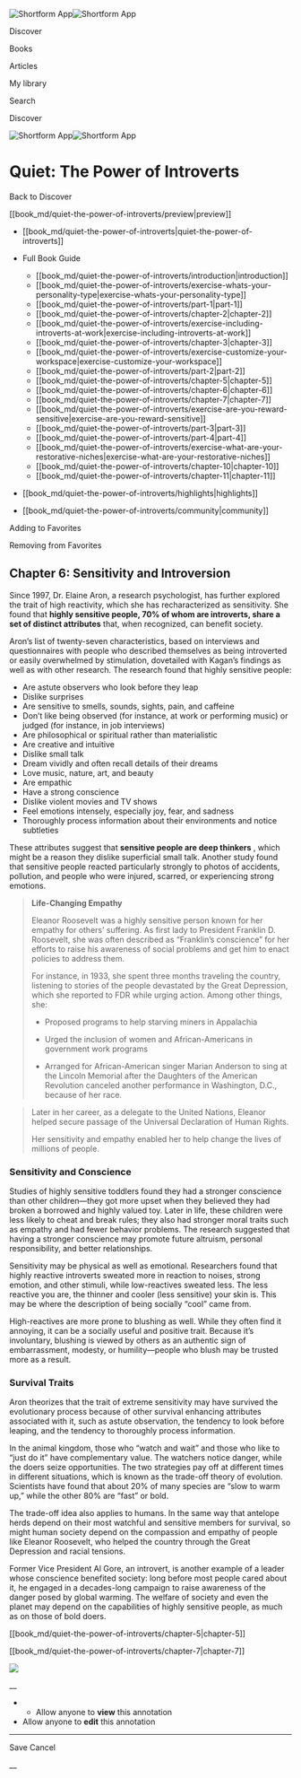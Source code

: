 ![Shortform App](/img/logo.36a2399e.svg)![Shortform App](/img/logo-dark.70c1b072.svg)

Discover

Books

Articles

My library

Search

Discover

![Shortform App](/img/logo.36a2399e.svg)![Shortform App](/img/logo-dark.70c1b072.svg)

# Quiet: The Power of Introverts

Back to Discover

[[book_md/quiet-the-power-of-introverts/preview|preview]]

  * [[book_md/quiet-the-power-of-introverts|quiet-the-power-of-introverts]]
  * Full Book Guide

    * [[book_md/quiet-the-power-of-introverts/introduction|introduction]]
    * [[book_md/quiet-the-power-of-introverts/exercise-whats-your-personality-type|exercise-whats-your-personality-type]]
    * [[book_md/quiet-the-power-of-introverts/part-1|part-1]]
    * [[book_md/quiet-the-power-of-introverts/chapter-2|chapter-2]]
    * [[book_md/quiet-the-power-of-introverts/exercise-including-introverts-at-work|exercise-including-introverts-at-work]]
    * [[book_md/quiet-the-power-of-introverts/chapter-3|chapter-3]]
    * [[book_md/quiet-the-power-of-introverts/exercise-customize-your-workspace|exercise-customize-your-workspace]]
    * [[book_md/quiet-the-power-of-introverts/part-2|part-2]]
    * [[book_md/quiet-the-power-of-introverts/chapter-5|chapter-5]]
    * [[book_md/quiet-the-power-of-introverts/chapter-6|chapter-6]]
    * [[book_md/quiet-the-power-of-introverts/chapter-7|chapter-7]]
    * [[book_md/quiet-the-power-of-introverts/exercise-are-you-reward-sensitive|exercise-are-you-reward-sensitive]]
    * [[book_md/quiet-the-power-of-introverts/part-3|part-3]]
    * [[book_md/quiet-the-power-of-introverts/part-4|part-4]]
    * [[book_md/quiet-the-power-of-introverts/exercise-what-are-your-restorative-niches|exercise-what-are-your-restorative-niches]]
    * [[book_md/quiet-the-power-of-introverts/chapter-10|chapter-10]]
    * [[book_md/quiet-the-power-of-introverts/chapter-11|chapter-11]]
  * [[book_md/quiet-the-power-of-introverts/highlights|highlights]]
  * [[book_md/quiet-the-power-of-introverts/community|community]]



Adding to Favorites 

Removing from Favorites 

## Chapter 6: Sensitivity and Introversion

Since 1997, Dr. Elaine Aron, a research psychologist, has further explored the trait of high reactivity, which she has recharacterized as sensitivity. She found that **highly sensitive people, 70% of whom are introverts, share a set of distinct attributes** that, when recognized, can benefit society.

Aron’s list of twenty-seven characteristics, based on interviews and questionnaires with people who described themselves as being introverted or easily overwhelmed by stimulation, dovetailed with Kagan’s findings as well as with other research. The research found that highly sensitive people:

  * Are astute observers who look before they leap
  * Dislike surprises
  * Are sensitive to smells, sounds, sights, pain, and caffeine
  * Don’t like being observed (for instance, at work or performing music) or judged (for instance, in job interviews)
  * Are philosophical or spiritual rather than materialistic
  * Are creative and intuitive
  * Dislike small talk
  * Dream vividly and often recall details of their dreams
  * Love music, nature, art, and beauty
  * Are empathic
  * Have a strong conscience
  * Dislike violent movies and TV shows
  * Feel emotions intensely, especially joy, fear, and sadness
  * Thoroughly process information about their environments and notice subtleties



These attributes suggest that **sensitive people are deep thinkers** , which might be a reason they dislike superficial small talk. Another study found that sensitive people reacted particularly strongly to photos of accidents, pollution, and people who were injured, scarred, or experiencing strong emotions.

> **Life-Changing Empathy**
> 
> Eleanor Roosevelt was a highly sensitive person known for her empathy for others’ suffering. As first lady to President Franklin D. Roosevelt, she was often described as “Franklin’s conscience” for her efforts to raise his awareness of social problems and get him to enact policies to address them.
> 
> For instance, in 1933, she spent three months traveling the country, listening to stories of the people devastated by the Great Depression, which she reported to FDR while urging action. Among other things, she:
> 
>   * Proposed programs to help starving miners in Appalachia
> 
>   * Urged the inclusion of women and African-Americans in government work programs
> 
>   * Arranged for African-American singer Marian Anderson to sing at the Lincoln Memorial after the Daughters of the American Revolution canceled another performance in Washington, D.C., because of her race.
> 
> 

> 
> Later in her career, as a delegate to the United Nations, Eleanor helped secure passage of the Universal Declaration of Human Rights.
> 
> Her sensitivity and empathy enabled her to help change the lives of millions of people.

### Sensitivity and Conscience

Studies of highly sensitive toddlers found they had a stronger conscience than other children—they got more upset when they believed they had broken a borrowed and highly valued toy. Later in life, these children were less likely to cheat and break rules; they also had stronger moral traits such as empathy and had fewer behavior problems. The research suggested that having a stronger conscience may promote future altruism, personal responsibility, and better relationships.

Sensitivity may be physical as well as emotional. Researchers found that highly reactive introverts sweated more in reaction to noises, strong emotion, and other stimuli, while low-reactives sweated less. The less reactive you are, the thinner and cooler (less sensitive) your skin is. This may be where the description of being socially “cool” came from.

High-reactives are more prone to blushing as well. While they often find it annoying, it can be a socially useful and positive trait. Because it’s involuntary, blushing is viewed by others as an authentic sign of embarrassment, modesty, or humility—people who blush may be trusted more as a result.

### Survival Traits

Aron theorizes that the trait of extreme sensitivity may have survived the evolutionary process because of other survival enhancing attributes associated with it, such as astute observation, the tendency to look before leaping, and the tendency to thoroughly process information.

In the animal kingdom, those who “watch and wait” and those who like to “just do it” have complementary value. The watchers notice danger, while the doers seize opportunities. The two strategies pay off at different times in different situations, which is known as the trade-off theory of evolution. Scientists have found that about 20% of many species are “slow to warm up,” while the other 80% are “fast” or bold.

The trade-off idea also applies to humans. In the same way that antelope herds depend on their most watchful and sensitive members for survival, so might human society depend on the compassion and empathy of people like Eleanor Roosevelt, who helped the country through the Great Depression and racial tensions.

Former Vice President Al Gore, an introvert, is another example of a leader whose conscience benefited society: long before most people cared about it, he engaged in a decades-long campaign to raise awareness of the danger posed by global warming. The welfare of society and even the planet may depend on the capabilities of highly sensitive people, as much as on those of bold doers.

[[book_md/quiet-the-power-of-introverts/chapter-5|chapter-5]]

[[book_md/quiet-the-power-of-introverts/chapter-7|chapter-7]]

![](https://bat.bing.com/action/0?ti=56018282&Ver=2&mid=68ce310a-0012-44bc-a665-9588ffaf5dae&sid=f30c5e70639211ee87d33f0876d93783&vid=f30c9700639211eeb3a75d830392c94f&vids=0&msclkid=N&pi=0&lg=en-US&sw=800&sh=600&sc=24&nwd=1&tl=Shortform%20%7C%20Book&p=https%3A%2F%2Fwww.shortform.com%2Fapp%2Fbook%2Fquiet-the-power-of-introverts%2Fchapter-6&r=&lt=442&evt=pageLoad&sv=1&rn=583392)

__

  *   * Allow anyone to **view** this annotation
  * Allow anyone to **edit** this annotation



* * *

Save Cancel

__



